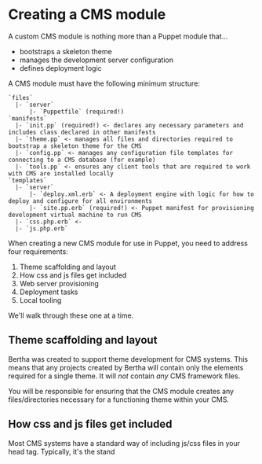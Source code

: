 # Creating a CMS module

A custom CMS module is nothing more than a Puppet module that...

- bootstraps a skeleton theme
- manages the development server configuration
- defines deployment logic

A CMS module must have the following minimum structure:

    `files`
      |- `server`
          |- `Puppetfile` (required!)
    `manifests`
      |- `init.pp` (required!) <- declares any necessary parameters and includes class declared in other manifests
      |- `theme.pp` <- manages all files and directories required to bootstrap a skeleton theme for the CMS
      |- `config.pp` <- manages any configuration file templates for connecting to a CMS database (for example)
      |- `tools.pp` <- ensures any client tools that are required to work with CMS are installed locally
    `templates`
      |- `server`
          |- `deploy.xml.erb` <- A deployment engine with logic for how to deploy and configure for all environments
          |- `site.pp.erb` (required!) <- Puppet manifest for provisioning development virtual machine to run CMS
      |- `css.php.erb` <-
      |- `js.php.erb`

When creating a new CMS module for use in Puppet, you need to address four requirements:

1. Theme scaffolding and layout
2. How css and js files get included
3. Web server provisioning
4. Deployment tasks
5. Local tooling

We'll walk through these one at a time.

## Theme scaffolding and layout

Bertha was created to support theme development for CMS systems. This means that any projects created by Bertha will contain only the elements required for a single theme. It will _not_ contain _any_ CMS framework files.

You will be responsible for ensuring that the CMS module creates any files/directories necessary for a functioning theme within your CMS.

## How css and js files get included

Most CMS systems have a standard way of including js/css files in your head tag. Typically, it's the stand <script> or <style> tags with a CMS-specific way of pathing to the theme.

## Web server provisioning

Bertha projects use a local VM for a development environment. The Bertha Core supplies a Vagrantfile for you project that will manage your local VM. However, your CMS module needs to know what to put on the VM and how to provision it.

Tasks typically include installing a web server (such as Apache), a database and the CMS framework.

## Deployment tasks

Each CMS requires a different approach to deploying/installing your theme and managing the upload content and data. Here you will support 1 or more builders by implementing a build script that handles these deploy tasks.

## Local tooling

If your CMS deploy tasks require certain binaries or tools to be present, this is where you ensure they're installed. For example, the WordPress CMS module requires that the `mysqldump` tool be installed on your system.
